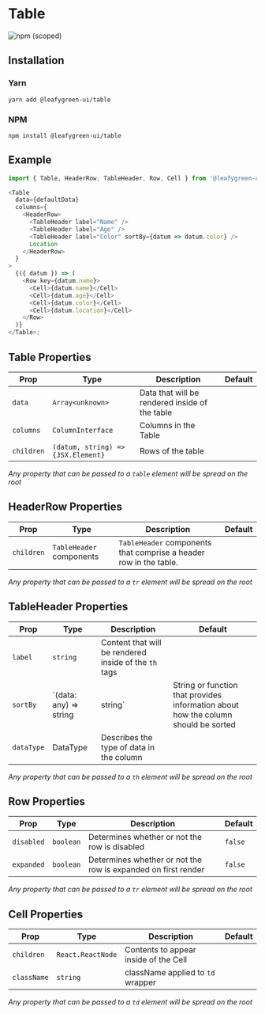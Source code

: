 # Table

![npm (scoped)](https://img.shields.io/npm/v/@leafygreen-ui/table.svg)

## Installation

### Yarn

```shell
yarn add @leafygreen-ui/table
```

### NPM

```shell
npm install @leafygreen-ui/table
```

## Example

```js
import { Table, HeaderRow, TableHeader, Row, Cell } from '@leafygreen-ui/table';

<Table
  data={defaultData}
  columns={
    <HeaderRow>
      <TableHeader label="Name" />
      <TableHeader label="Age" />
      <TableHeader label="Color" sortBy={datum => datum.color} />
      Location
    </HeaderRow>
  }
>
  {({ datum }) => (
    <Row key={datum.name}>
      <Cell>{datum.name}</Cell>
      <Cell>{datum.age}</Cell>
      <Cell>{datum.color}</Cell>
      <Cell>{datum.location}</Cell>
    </Row>
  )}
</Table>;
```

## Table Properties

| Prop       | Type                               | Description                                    | Default |
| ---------- | ---------------------------------- | ---------------------------------------------- | ------- |
| `data`     | `Array<unknown>`                   | Data that will be rendered inside of the table |         |
| `columns`  | `ColumnInterface`                  | Columns in the Table                           |         |
| `children` | `(datum, string) => {JSX.Element}` | Rows of the table                              |         |

_Any property that can be passed to a `table` element will be spread on the root_

## HeaderRow Properties

| Prop       | Type                     | Description                                                       | Default |
| ---------- | ------------------------ | ----------------------------------------------------------------- | ------- |
| `children` | `TableHeader` components | `TableHeader` components that comprise a header row in the table. |

_Any property that can be passed to a `tr` element will be spread on the root_

## TableHeader Properties

| Prop       | Type                             | Description                                                                        | Default |
| ---------- | -------------------------------- | ---------------------------------------------------------------------------------- | ------- |
| `label`    | `string`                         | Content that will be rendered inside of the `th` tags                              |         |
| `sortBy`   | `(data: any) => string | string` | String or function that provides information about how the column should be sorted |         |
| `dataType` | DataType                         | Describes the type of data in the column                                           |         |

_Any property that can be passed to a `th` element will be spread on the root_

## Row Properties

| Prop       | Type      | Description                                                   | Default |
| ---------- | --------- | ------------------------------------------------------------- | ------- |
| `disabled` | `boolean` | Determines whether or not the row is disabled                 | `false` |
| `expanded` | `boolean` | Determines whether or not the row is expanded on first render | `false` |

_Any property that can be passed to a `tr` element will be spread on the root_

## Cell Properties

| Prop        | Type              | Description                           | Default |
| ----------- | ----------------- | ------------------------------------- | ------- |
| `children`  | `React.ReactNode` | Contents to appear inside of the Cell |         |
| `className` | `string`          | className applied to `td` wrapper     |         |

_Any property that can be passed to a `td` element will be spread on the root_
